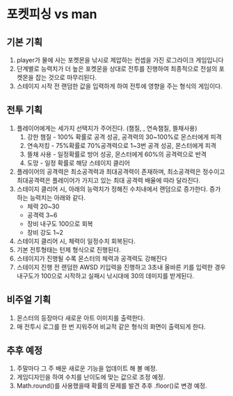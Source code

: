 # 포켓피싱 vs man

## 기본 기획

1. player가 물에 사는 포켓몬을 낚시로 제압하는 컨셉을 가진 로그라이크 게임입니다
2. 단계별로 능력치가 더 높은 포켓몬을 상대로 전투를 진행하여 최종적으로 전설의 포켓몬을 잡는 것으로 마무리된다.
3. 스테이지 시작 전 랜덤한 값을 입력하게 하여 전투에 영향을 주는 형식의 게임이다.

## 전투 기획

1. 플레이어에게는 세가지 선택지가 주어진다.
   (챔질, , 연속챔질, 뜰채사용)
   1. 강한 챔질 - 100% 확률로 공격 성공, 공격력의 30~100%로 몬스터에게 피격
   2. 연속저킹 - 75%확률로 70%공격력으로 1~3번 공격 성공, 몬스터에게 피격
   3. 뜰채 사용 - 일정확률로 방어 성공, 몬스터에게 60%의 공격력으로 반격
   4. 도망 - 일정 확률로 해당 스테이지 클리어
2. 플레이어의 공격력은 최소공격력과 최대공격력이 존재하며, 최소공격력은 정수이고 최대공격력은 플레이어가 가지고 있는 최대 공격력 배율에 따라 달라진다.
3. 스테이지 클리어 시, 아래의 능력치가 정해진 수치내에서 랜덤으로 증가한다. 증가하는 능력치는 아래와 같다.
   - 체력 20~30
   - 공격력 3~6
   - 장비 내구도 100으로 회복
   - 장비 강도 1~2
4. 스테이지 클리어 시, 체력이 일정수치 회복된다.
5. 기본 전투형태는 턴제 형식으로 진행된다.
6. 스테이지가 진행될 수록 몬스터의 체력과 공격력도 강해진다
7. 스테이지 진행 전 랜덤한 AWSD 키입력을 진행하고 3초내 올바른 키를 입력한 경우 내구도가 100으로 시작하고 실패시 낚시대에 30의 데미지를 받게된다.

## 비주얼 기획

1. 몬스터의 등장마다 새로운 아트 이미지를 출력한다.
2. 매 전투시 로그를 한 번 지워주어 비교적 같은 형식의 화면이 출력되게 한다.

## 추후 예정

1. 주말마다 그 주 배운 새로운 기능을 업데이트 해 볼 예정.
2. 게임디자인을 하여 수치를 난이도에 맞는 값으로 조정 예정.
3. Math.round()를 사용했을때 확률의 문제를 발견 추후 .floor()로 변경 예정.

